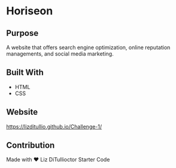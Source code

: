 # Horiseon

## Purpose 
A website that offers search engine optimization, online reputation managements, and social media marketing.

## Built With 
* HTML
* CSS

## Website 
https://lizditullio.github.io/Challenge-1/

## Contribution 
Made with ❤️ Liz DiTullioctor Starter Code
